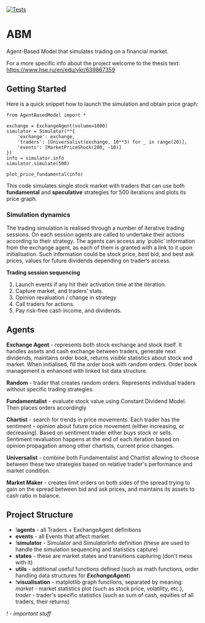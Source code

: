 [![Tests](https://github.com/HSE-ABMS/ABM/actions/workflows/tests.yml/badge.svg)](https://github.com/HSE-ABMS/ABM/actions/workflows/tests.yml)

# ABM
Agent-Based Model that simulates trading on a financial market.

For a more specific info about the project welcome to the thesis text:
https://www.hse.ru/en/edu/vkr/639867359

## Getting Started
Here is a quick snippet how to launch the simulation and obtain price graph:

    from AgentBasedModel import *
    
    exchange = ExchangeAgent(volume=1000)
    simulator = Simulator(**{
        'exchange': exchange,
        'traders': [Universalist(exchange, 10**3) for _ in range(20)],
        'events': [MarketPriceShock(200, -10)]
    })
    info = simulator.info
    simulator.simulate(500)
    
    plot_price_fundamental(info)

This code simulates single stock market with traders that can use both **fundamental**
and **speculative** strategies for 500 iterations and plots its price graph.

### Simulation dynamics

The trading simulation is realised through a number of iterative trading
sessions. On each session agents are called to undertake their actions
according to their strategy. The agents can access any ‘public’
information from the exchange agent, as each of them is granted with a
link to it upon initialisation. Such information could be stock price,
best bid, and best ask prices, values for future dividends depending on
trader’s access.

**Trading session sequencing**
1. Launch events if any hit their activation time at the iteration.
2. Capture market, and traders’ stats.
3. Opinion revaluation / change in strategy
4. Call traders for actions.
5. Pay risk-free cash income, and dividends.

## Agents

**Exchange Agent** - represents both stock exchange and stock itself.
It handles assets and cash exchange between traders, generate next dividends,
maintains  order book, returns *visible* statistics about stock and market.
When initialised, fill the order book with random orders. Order book
management is enhanced with linked list data structure.

**Random** - trader that creates random orders. Represents individual
traders without specific trading strategies.

**Fundamentalist** - evaluate stock value using Constant Dividend Model.
Then places orders accordingly

**Chartist** - search for trends in price movements. Each trader has
the sentiment - opinion  about future price movement (either increasing,
or decreasing). Based on sentiment trader either  buys stock or sells.
Sentiment revaluation happens at the end of each iteration based on opinion
propagation among other chartists, current price changes.

**Universalist** - combine both Fundamentalist and Chartist allowing
to choose between these two strategies based on relative trader's
performance and market condition.

**Market Maker** - creates limit orders on both sides of the spread
trying to gain on the spread between bid and ask prices, and maintains
its assets to cash ratio in balance.

## Project Structure

- !**agents** - all Traders + ExchangeAgent definitions
- **events** - all Events that affect market
- !**simulator** - Simulator and SimulatorInfo definition (these
  are used to handle the simulation sequencing and statistics
  capture)
- **states** - these are market states and transitions capturing (don't
  mess with it)
- **utils** - additional useful functions defined (such as math functions,
  order handling data structures for ***ExchangeAgent***)
- !**visualisation** - matplotlib graph functions, separated by meaning:
  *market* - market statistics plot (such as stock price, volatility, etc.),
  *trader* - trader's specific statistics (such as sum of cash, equities
  of all traders, their returns)

*! - important stuff*